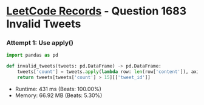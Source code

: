 # [LeetCode Records](../../README.md) - Question 1683 Invalid Tweets

### Attempt 1: Use apply()
```py
import pandas as pd

def invalid_tweets(tweets: pd.DataFrame) -> pd.DataFrame:
    tweets['count'] = tweets.apply(lambda row: len(row['content']), axis=1)
    return tweets[tweets['count'] > 15][['tweet_id']]
```
- Runtime: 431 ms (Beats: 100.00%)
- Memory: 66.92 MB (Beats: 5.30%)

<br>

